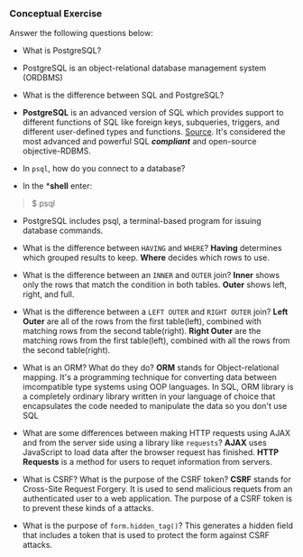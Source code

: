 ### Conceptual Exercise

Answer the following questions below:

- What is PostgreSQL?
- PostgreSQL is an object-relational database management system (ORDBMS)

- What is the difference between SQL and PostgreSQL?
- **PostgreSQL** is an advanced version of SQL which provides support to different functions of SQL like foreign keys, subqueries, triggers, and different user-defined types and functions. [Source](https://www.educba.com/sql-server-vs-postgresql/). It's considered the most advanced and powerful SQL ***compliant*** and open-source objective-RDBMS.

- In `psql`, how do you connect to a database?
- In the ***shell** enter:
> $ psql
- PostgreSQL includes psql, a terminal-based program for issuing database commands.

- What is the difference between `HAVING` and `WHERE`?
**Having** determines which grouped results to keep.
**Where** decides which rows to use.

- What is the difference between an `INNER` and `OUTER` join?
**Inner** shows only the rows that match the condition in both tables.
**Outer** shows left, right, and full.

- What is the difference between a `LEFT OUTER` and `RIGHT OUTER` join?
**Left Outer** are all of the rows from the first table(left), combined with matching rows from the second table(right).
**Right Outer** are the matching rows from the first table(left), combined with all the rows from the second table(right).

- What is an ORM? What do they do?
**ORM** stands for Object-relational mapping. It's a programming technique for converting data between imcompatible type systems using OOP languages. 
In SQL, ORM library is a completely ordinary library written in your language of choice that encapsulates the code needed to manipulate the data so you don't use SQL

- What are some differences between making HTTP requests using AJAX 
  and from the server side using a library like `requests`?
**AJAX** uses JavaScript to load data after the browser request has finished.
**HTTP Requests** is a method for users to requet information from servers. 

- What is CSRF? What is the purpose of the CSRF token?
**CSRF** stands for Cross-Site Request Forgery.
It is used to send malicious requets from an authenticated user to a web application.
The purpose of a CSRF token is to prevent these kinds of a attacks.

- What is the purpose of `form.hidden_tag()`?
This generates a hidden field that includes a token that is used to protect the form against CSRF attacks.
